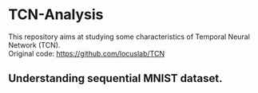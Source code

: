 # TCN-Analysis
This repository aims at studying some characteristics of Temporal Neural Network (TCN). \
Original code: https://github.com/locuslab/TCN


<h2> Understanding sequential MNIST dataset. </h2>
